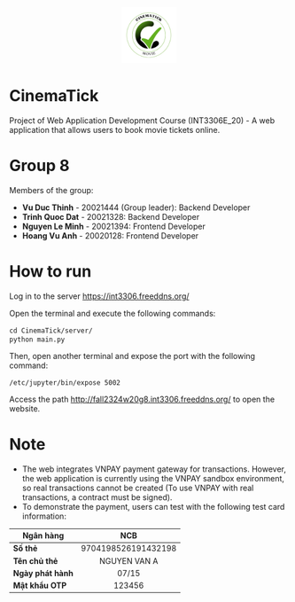 <div align="center">
  <p>
    <a href="http://fall2324w20g8.int3306.freeddns.org/" target="_blank">
      <img width="20%" src="https://github.com/thinhvd/CinemaTick/blob/main/dist/assets/Cinematick-bKhDpndx.png?raw=true" alt="logo"></a>
  </p>
</div>

# CinemaTick
Project of Web Application Development Course (INT3306E_20) - A web application that allows users to book movie tickets online.

# Group 8
Members of the group:

- **Vu Duc Thinh** - 20021444 (Group leader): Backend Developer
- **Trinh Quoc Dat** - 20021328: Backend Developer
- **Nguyen Le Minh** - 20021394: Frontend Developer
- **Hoang Vu Anh** - 20020128: Frontend Developer

# How to run
Log in to the server https://int3306.freeddns.org/

Open the terminal and execute the following commands:

```
cd CinemaTick/server/
python main.py
```

Then, open another terminal and expose the port with the following command:

```
/etc/jupyter/bin/expose 5002
```

Access the path http://fall2324w20g8.int3306.freeddns.org/ to open the website.

# Note
- The web integrates VNPAY payment gateway for transactions. However, the web application is currently using the VNPAY sandbox environment, so real transactions cannot be created (To use VNPAY with real transactions, a contract must be signed).
- To demonstrate the payment, users can test with the following test card information:

| **Ngân hàng**      |               NCB              |
|--------------------|:------------------------------:|
| **Số thẻ**         | 9704198526191432198            |
| **Tên chủ thẻ**    | NGUYEN VAN A                   |
| **Ngày phát hành** | 07/15                          |
| **Mật khẩu OTP**   | 123456                         |
